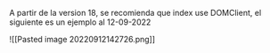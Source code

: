 A partir de la version 18, se recomienda que index use DOMClient, el siguiente es un ejemplo al 12-09-2022

![[Pasted image 20220912142726.png]]
